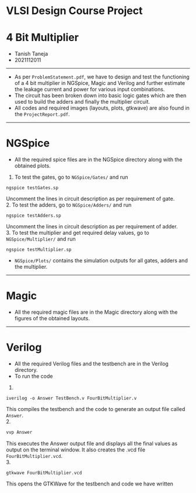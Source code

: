 # VLSI Design Course Project
# 4 Bit Multiplier
- Tanish Taneja
- 2021112011
---
- As per `ProblemStatement.pdf`, we have to design and test the functioning of a 4 bit multiplier in NGSpice, Magic and Verilog and further estimate the leakage current and power for various input combinations.
- The circuit has been broken down into basic logic gates which are then used to build the adders and finally the multiplier circuit.
- All codes and required images (layouts, plots, gtkwave) are also found in the `ProjectReport.pdf`.
---
# NGSpice
- All the required spice files are in the NGSpice directory along with the obtained plots.
1. To test the gates, go to `NGSpice/Gates/` and run
```
ngspice testGates.sp
```
Uncomment the lines in circuit description as per requirement of gate.  
2. To test the adders, go to `NGSpice/Adders/` and run
```
ngspice testAdders.sp
```
Uncomment the lines in circuit description as per requirement of adder.  
3. To test the multiplier and get required delay values, go to `NGSpice/Multiplier/` and run
```
ngspice testMultiplier.sp
```
- `NGSpice/Plots/` contains the simulation outputs for all gates, adders and the multiplier.
---
# Magic
- All the required magic files are in the Magic directory along with the figures of the obtained layouts.
---
# Verilog 
- All the required Verilog files and the testbench are in the Verilog directory.  
- To run the code 
1.
```
iverilog -o Answer TestBench.v FourBitMultiplier.v
```
This compiles the testbench and the code to generate an output file called `Answer`.  
2.
``` verilog
vvp Answer
```
This executes the Answer output file and displays all the final values as output on the terminal window. It also creates the .vcd file `FourBitMultiplier.vcd`.  
3.
```
gtkwave FourBitMultiplier.vcd
```
This opens the GTKWave for the testbench and code we have written